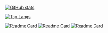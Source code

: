 [![GitHub stats](https://stats-eosin.vercel.app/api?username=joaorafaelm&show_icons=true&title_color=fff&icon_color=79ff97&text_color=9f9f9f&bg_color=00000000&hide_border=true&count_private=true&disable_animations=true)]()

[![Top Langs](https://stats-eosin.vercel.app/api/top-langs/?username=joaorafaelm&show_icons=true&hide=jupyter%20notebook&title_color=fff&icon_color=79ff97&text_color=9f9f9f&bg_color=00000000&hide_border=true&count_private=true&disable_animations=true&langs_count=10)]()

[![Readme Card](https://stats-eosin.vercel.app/api/pin/?username=joaorafaelm&repo=dotfiles&&title_color=fff&icon_color=79ff97&text_color=9f9f9f&bg_color=00000000&hide_border=true&count_private=true&disable_animations=true)](https://github.com/joaorafaelm/dotfiles)
[![Readme Card](https://stats-eosin.vercel.app/api/pin/?username=joaorafaelm&repo=freqtrade-heroku&&title_color=fff&icon_color=79ff97&text_color=9f9f9f&bg_color=00000000&hide_border=true&count_private=true&disable_animations=true)](https://github.com/joaorafaelm/freqtrade-heroku)
[![Readme Card](https://stats-eosin.vercel.app/api/pin/?username=p-zombie&repo=freqtrade&&title_color=fff&icon_color=79ff97&text_color=9f9f9f&bg_color=00000000&hide_border=true&count_private=true&disable_animations=true)](https://github.com/p-zombie/freqtrade)
